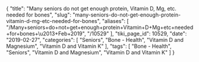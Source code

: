 {
    "title": "Many seniors do not get enough protein, Vitamin D, Mg, etc. needed for bones",
    "slug": "many-seniors-do-not-get-enough-protein-vitamin-d-mg-etc-needed-for-bones",
    "aliases": [
        "/Many+seniors+do+not+get+enough+protein+Vitamin+D+Mg+etc+needed+for+bones+\u2013+Feb+2019",
        "/10529"
    ],
    "tiki_page_id": 10529,
    "date": "2019-02-27",
    "categories": [
        "Seniors",
        "Bone - Health",
        "Vitamin D and Magnesium",
        "Vitamin D and Vitamin K"
    ],
    "tags": [
        "Bone - Health",
        "Seniors",
        "Vitamin D and Magnesium",
        "Vitamin D and Vitamin K"
    ]
}